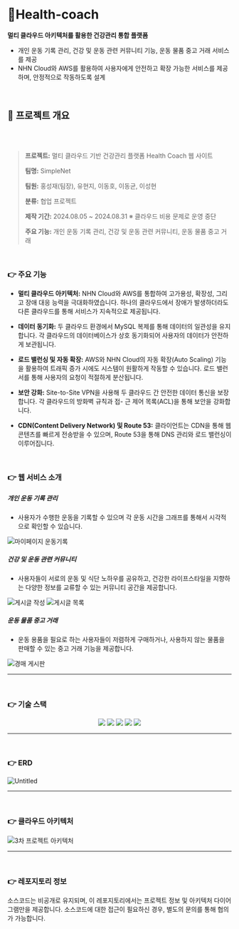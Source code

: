 # 🏃Health-coach
**멀티 클라우드 아키텍처를 활용한 건강관리 통합 플랫폼**
- 개인 운동 기록 관리, 건강 및 운동 관련 커뮤니티 기능, 운동 물품 중고 거래 서비스를 제공
- NHN Cloud와 AWS를 활용하여 사용자에게 안전하고 확장 가능한 서비스를 제공하며, 안정적으로 작동하도록 설계

<br />

## **📝 프로젝트 개요**
<br>
<br>

> **프로젝트:** 멀티 클라우드 기반 건강관리 플랫폼 Health Coach 웹 사이트
> 
> **팀명:** SimpleNet
> 
> **팀원:** 홍성재(팀장), 유현지, 이동호, 이동균, 이성현
> 
> **분류:** 협업 프로젝트
>
> **제작 기간:** 2024.08.05 ~ 2024.08.31 ※ 클라우드 비용 문제로 운영 중단
>
> **주요 기능:** 개인 운동 기록 관리, 건강 및 운동 관련 커뮤니티, 운동 물품 중고 거래
>

<br />

### 👉 주요 기능

- **멀티 클라우드 아키텍처:** NHN Cloud와 AWS를 통합하여 고가용성, 확장성, 그리고 장애 대응 능력을 극대화하였습니다. 하나의 클라우드에서 장애가 발생하더라도 다른 클라우드를 통해 서비스가 지속적으로 제공됩니다.

- **데이터 동기화:** 두 클라우드 환경에서 MySQL 복제를 통해 데이터의 일관성을 유지합니다. 각 클라우드의 데이터베이스가 상호 동기화되어 사용자의 데이터가 안전하게 보관됩니다.

- **로드 밸런싱 및 자동 확장:** AWS와 NHN Cloud의 자동 확장(Auto Scaling) 기능을 활용하여 트래픽 증가 시에도 시스템이 원활하게 작동할 수 있습니다. 로드 밸런서를 통해 사용자의 요청이 적절하게 분산됩니다.

- **보안 강화:** Site-to-Site VPN을 사용해 두 클라우드 간 안전한 데이터 통신을 보장합니다. 각 클라우드의 방화벽 규칙과 접- 근 제어 목록(ACL)을 통해 보안을 강화합니다.

- **CDN(Content Delivery Network) 및 Route 53:** 클라이언트는 CDN을 통해 웹 콘텐츠를 빠르게 전송받을 수 있으며, Route 53을 통해 DNS 관리와 로드 밸런싱이 이루어집니다.

<br />

### 👉 웹 서비스 소개

##### 개인 운동 기록 관리

 - 사용자가 수행한 운동을 기록할 수 있으며 각 운동 시간을 그래프를 통해서 시각적으로 확인할 수 있습니다.

![마이페이지 운동기록](https://github.com/user-attachments/assets/097240bc-7950-4ffc-811d-57828077a104)

##### 건강 및 운동 관련 커뮤니티

- 사용자들이 서로의 운동 및 식단 노하우를 공유하고, 건강한 라이프스타일을 지향하는 다양한 정보를 교류할 수 있는 커뮤니티 공간을 제공합니다.

![게시글 작성](https://github.com/user-attachments/assets/06ec599a-1b67-49fd-a424-3ae9ce1b70a1)
![게시글 목록](https://github.com/user-attachments/assets/8cc8f137-6625-410b-a7af-3978eaef9dde)

##### 운동 물품 중고 거래

- 운동 용품을 필요로 하는 사용자들이 저렴하게 구매하거나, 사용하지 않는 물품을 판매할 수 있는 중고 거래 기능을 제공합니다.

![경매 게시판](https://github.com/user-attachments/assets/38f8f3eb-7c55-4111-9e4a-55d802a1a49a)

---

<br />

### 👉 기술 스택
<div align=center> 
<img src="https://img.shields.io/badge/springboot-6DB33F?style=for-the-badge&logo=springboot&logoColor=white">
<img src="https://img.shields.io/badge/react-61DAFB?style=for-the-badge&logo=react&logoColor=black">
<img src="https://img.shields.io/badge/MYSQL-003545?style=for-the-badge&logo=mysql&logoColor=white">
<img src="https://img.shields.io/badge/redis-E34F26?style=for-the-badge&logo=redis&logoColor=white">
<img src="https://img.shields.io/badge/amazonaws-232F3E?style=for-the-badge&logo=amazonwebservices&logoColor=white"> 
</div>

---

<br />

### 👉 ERD

![Untitled](https://github.com/user-attachments/assets/1396f9e4-1148-441b-a521-c04e863139cc)

---

<br />

### 👉 클라우드 아키텍처

![3차 프로젝트 아키텍처](https://github.com/user-attachments/assets/187551c3-cd8a-4ef5-b1b0-183cb1b8700f)


---

<br />

 ### 👉 레포지토리 정보
소스코드는 비공개로 유지되며, 이 레포지토리에서는 프로젝트 정보 및 아키텍처 다이어그램만을 제공합니다. 
소스코드에 대한 접근이 필요하신 경우, 별도의 문의를 통해 협의가 가능합니다.
